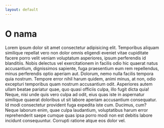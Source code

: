 ```yaml
---
layout: default
---
```


<h1>O nama</h1>

<p>Lorem ipsum dolor sit amet consectetur adipisicing elit. Temporibus aliquam similique repellat vero non dolor omnis eligendi eveniet vitae cupiditate facere porro velit veniam voluptatum asperiores, ipsum perferendis id blanditiis.
Nobis delectus vel exercitationem in facilis odio hic quaerat natus accusantium, dignissimos sapiente, fuga praesentium eum rem repellendus, minus perferendis optio aperiam aut. Dolorum, nemo nulla facilis tempora quia nostrum.
Tempore error nihil harum quidem, animi minus, at non, odio excepturi temporibus quam nostrum accusantium odit. Asperiores autem ullam beatae pariatur quae, quo quasi officiis culpa, illo fugit dicta quia!
Neque, nisi unde quis vero culpa ad odit, eius quas iste in aspernatur similique quaerat doloribus ut sit labore aperiam accusantium consequatur. Id modi consectetur provident fuga expedita iste cum.
Ducimus, cum? Neque laborum enim, quae culpa laudantium, voluptatibus harum error reprehenderit saepe cumque quas ipsa porro modi non est debitis labore incidunt consequuntur. Corrupti ratione atque eos dolor vel.</p>
